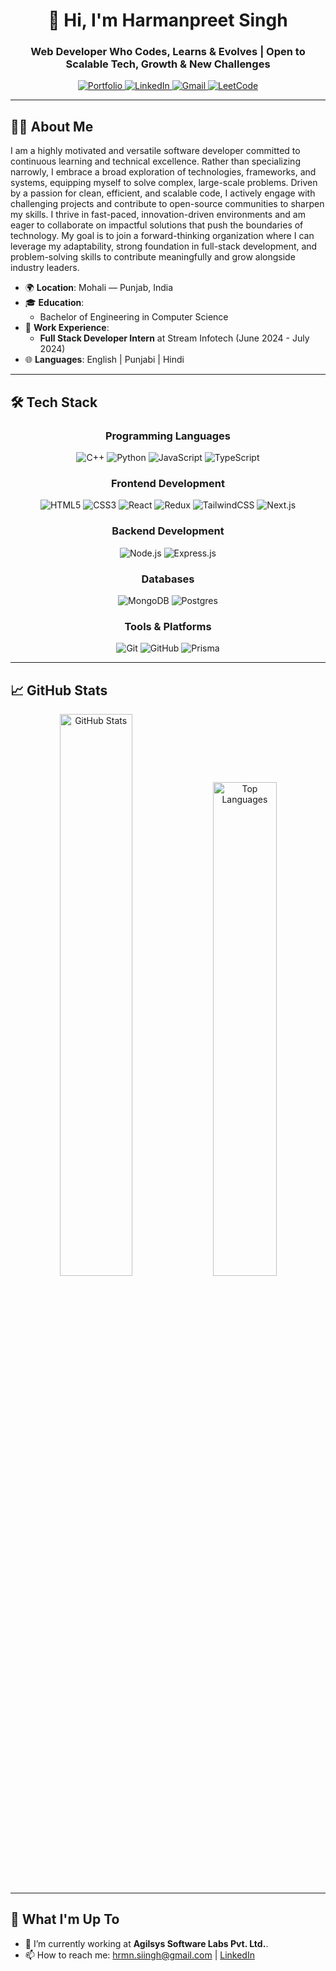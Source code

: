 <h1 align="center">👋 Hi, I'm Harmanpreet Singh</h1>
<h3 align="center">Web Developer Who Codes, Learns & Evolves | Open to Scalable Tech, Growth & New Challenges</h3>

<p align="center">
  <a href="https://get-harman-portfolio.vercel.app" target="_blank">
    <img src="https://img.shields.io/badge/-Portfolio-0A66C2?style=for-the-badge&logo=internetexplorer&logoColor=white" alt="Portfolio" />
  </a>
  <a href="https://linkedin.com/in/harmansingh001" target="_blank">
    <img src="https://img.shields.io/badge/-LinkedIn-0077B5?style=for-the-badge&logo=linkedin" alt="LinkedIn" />
  </a>
  <a href="mailto:sardarpreet001@gmail.com">
    <img src="https://img.shields.io/badge/-Gmail-D14836?style=for-the-badge&logo=gmail&logoColor=white" alt="Gmail" />
  </a>
  <a href="https://leetcode.com/u/HarmanSingh_001/" target="_blank">
    <img src="https://img.shields.io/badge/-LeetCode-F89F1B?style=for-the-badge&logo=leetcode&logoColor=white" alt="LeetCode" />
  </a>
</p>

---

## 👨‍💻 About Me

I am a highly motivated and versatile software developer committed to continuous learning and technical excellence. Rather than specializing narrowly, I embrace a broad exploration of technologies, frameworks, and systems, equipping myself to solve complex, large-scale problems.
Driven by a passion for clean, efficient, and scalable code, I actively engage with challenging projects and contribute to open-source communities to sharpen my skills. I thrive in fast-paced, innovation-driven environments and am eager to collaborate on impactful solutions that push the boundaries of technology.
My goal is to join a forward-thinking organization where I can leverage my adaptability, strong foundation in full-stack development, and problem-solving skills to contribute meaningfully and grow alongside industry leaders.

- 🌍 **Location**: Mohali — Punjab, India
- 🎓 **Education**:
  - Bachelor of Engineering in Computer Science
- 💼 **Work Experience**:
  - **Full Stack Developer Intern** at Stream Infotech (June 2024 - July 2024)
- 🌐 **Languages**: English | Punjabi | Hindi

---

## 🛠️ Tech Stack

<div align="center">
  
### Programming Languages
![C++](https://img.shields.io/badge/c++-%2300599C.svg?style=for-the-badge&logo=c%2B%2B&logoColor=white)
![Python](https://img.shields.io/badge/python-3670A0?style=for-the-badge&logo=python&logoColor=ffdd54)
![JavaScript](https://img.shields.io/badge/javascript-%23323330.svg?style=for-the-badge&logo=javascript&logoColor=%23F7DF1E)
![TypeScript](https://img.shields.io/badge/typescript-%23007ACC.svg?style=for-the-badge&logo=typescript&logoColor=white)

### Frontend Development

![HTML5](https://img.shields.io/badge/html5-%23E34F26.svg?style=for-the-badge&logo=html5&logoColor=white)
![CSS3](https://img.shields.io/badge/css3-%231572B6.svg?style=for-the-badge&logo=css3&logoColor=white)
![React](https://img.shields.io/badge/react-%2320232a.svg?style=for-the-badge&logo=react&logoColor=%2361DAFB)
![Redux](https://img.shields.io/badge/redux-%23593d88.svg?style=for-the-badge&logo=redux&logoColor=white)
![TailwindCSS](https://img.shields.io/badge/tailwindcss-%2338B2AC.svg?style=for-the-badge&logo=tailwind-css&logoColor=white)
![Next.js](https://img.shields.io/badge/next.js-black?style=for-the-badge&logo=next.js&logoColor=white)

### Backend Development

![Node.js](https://img.shields.io/badge/node.js-6DA55F?style=for-the-badge&logo=node.js&logoColor=white)
![Express.js](https://img.shields.io/badge/express.js-%23404d59.svg?style=for-the-badge&logo=express&logoColor=%2361DAFB)

### Databases

![MongoDB](https://img.shields.io/badge/mongodb-%234ea94b.svg?style=for-the-badge&logo=mongodb&logoColor=white)
![Postgres](https://img.shields.io/badge/postgres-%23316192.svg?style=for-the-badge&logo=postgresql&logoColor=white)

### Tools & Platforms

![Git](https://img.shields.io/badge/git-%23F05033.svg?style=for-the-badge&logo=git&logoColor=white)
![GitHub](https://img.shields.io/badge/github-%23121011.svg?style=for-the-badge&logo=github&logoColor=white)
![Prisma](https://img.shields.io/badge/prisma-3982CE?style=for-the-badge&logo=prisma&logoColor=white)

</div>

---

## 📈 GitHub Stats

<div align="center">
  <img src="https://github-readme-stats.vercel.app/api?username=HarmanSingh001&show_icons=true&theme=radical&hide_border=true&include_all_commits=true&count_private=true" alt="GitHub Stats" width="48%" />
  <img src="https://github-readme-stats.vercel.app/api/top-langs/?username=HarmanSingh001&layout=compact&theme=radical&hide_border=true&langs_count=8" alt="Top Languages" width="45%" />
<!--   <img src="https://github-readme-streak-stats.herokuapp.com/?user=HarmanSingh001&theme=radical&hide_border=true" alt="Contribution Streak" width="48%" /> -->
</div>

---

## 🚀 What I'm Up To

- 🔭 I’m currently working at **Agilsys Software Labs Pvt. Ltd.**.
- 📫 How to reach me: [hrmn.siingh@gmail.com](mailto:hrmn.siingh@gmail.com) | [LinkedIn](https://linkedin.com/in/harmansiingh13)
